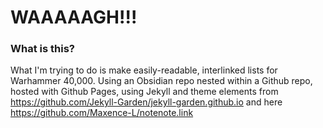 # WAAAAAGH!!!

### What is this?

What I'm trying to do is make easily-readable, interlinked lists for Warhammer 40,000. Using an Obsidian repo nested within a Github repo, hosted with Github Pages, using Jekyll and theme elements from https://github.com/Jekyll-Garden/jekyll-garden.github.io and here https://github.com/Maxence-L/notenote.link
